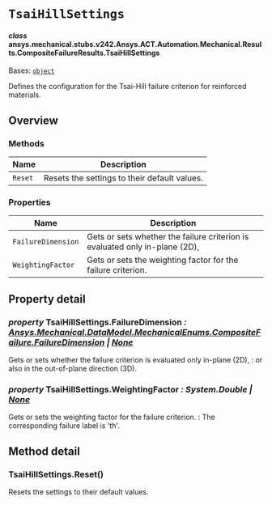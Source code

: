 # `TsaiHillSettings`



#### *class* ansys.mechanical.stubs.v242.Ansys.ACT.Automation.Mechanical.Results.CompositeFailureResults.TsaiHillSettings

Bases: [`object`](https://docs.python.org/3/library/functions.html#object)

Defines the configuration for the Tsai-Hill failure criterion for reinforced materials.

<!-- !! processed by numpydoc !! -->

<a id="overview"></a>

## Overview

### Methods

| Name | Description |
|-----------|------------------------------------------------|
| `Reset`   | Resets the settings to their default values.   |

### Properties

| Name | Description |
|----------------------|-------------------------------------------------------------------------------|
| `FailureDimension`   | Gets or sets whether the failure criterion is evaluated only in-plane (2D),   |
| `WeightingFactor`    | Gets or sets the weighting factor for the failure criterion.                  |

<a id="property-detail"></a>

## Property detail

### *property* TsaiHillSettings.FailureDimension *: [Ansys.Mechanical.DataModel.MechanicalEnums.CompositeFailure.FailureDimension](../../../../../Mechanical/DataModel/MechanicalEnums/CompositeFailure/FailureDimension.md#ansys.mechanical.stubs.v242.Ansys.Mechanical.DataModel.MechanicalEnums.CompositeFailure.FailureDimension) | [None](https://docs.python.org/3/library/constants.html#None)*

Gets or sets whether the failure criterion is evaluated only in-plane (2D),
: or also in the out-of-plane direction (3D).

<!-- !! processed by numpydoc !! -->

### *property* TsaiHillSettings.WeightingFactor *: System.Double | [None](https://docs.python.org/3/library/constants.html#None)*

Gets or sets the weighting factor for the failure criterion.
: The corresponding failure label is 'th'.

<!-- !! processed by numpydoc !! -->

<a id="method-detail"></a>

## Method detail

### TsaiHillSettings.Reset()

Resets the settings to their default values.

<!-- !! processed by numpydoc !! -->

